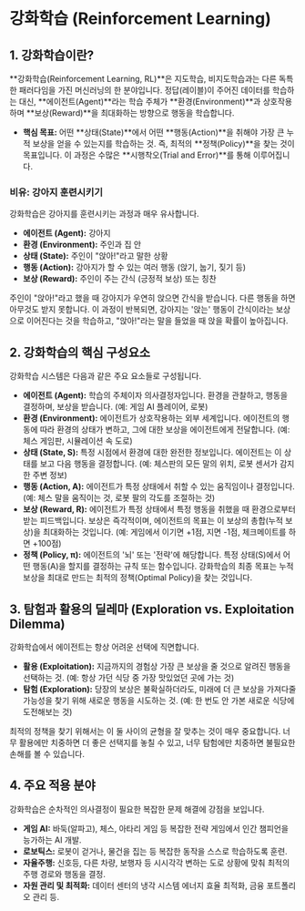 # 강화학습 (Reinforcement Learning)

## 1. 강화학습이란?

**강화학습(Reinforcement Learning, RL)**은 지도학습, 비지도학습과는 다른 독특한 패러다임을 가진 머신러닝의 한 분야입니다. 정답(레이블)이 주어진 데이터를 학습하는 대신, **에이전트(Agent)**라는 학습 주체가 **환경(Environment)**과 상호작용하며 **보상(Reward)**을 최대화하는 방향으로 행동을 학습합니다.

- **핵심 목표:** 어떤 **상태(State)**에서 어떤 **행동(Action)**을 취해야 가장 큰 누적 보상을 얻을 수 있는지를 학습하는 것. 즉, 최적의 **정책(Policy)**을 찾는 것이 목표입니다. 이 과정은 수많은 **시행착오(Trial and Error)**를 통해 이루어집니다.

### 비유: 강아지 훈련시키기
강화학습은 강아지를 훈련시키는 과정과 매우 유사합니다.
- **에이전트 (Agent):** 강아지
- **환경 (Environment):** 주인과 집 안
- **상태 (State):** 주인이 "앉아!"라고 말한 상황
- **행동 (Action):** 강아지가 할 수 있는 여러 행동 (앉기, 눕기, 짖기 등)
- **보상 (Reward):** 주인이 주는 간식 (긍정적 보상) 또는 칭찬

주인이 "앉아!"라고 했을 때 강아지가 우연히 앉으면 간식을 받습니다. 다른 행동을 하면 아무것도 받지 못합니다. 이 과정이 반복되면, 강아지는 '앉는' 행동이 간식이라는 보상으로 이어진다는 것을 학습하고, "앉아!"라는 말을 들었을 때 앉을 확률이 높아집니다.

## 2. 강화학습의 핵심 구성요소
강화학습 시스템은 다음과 같은 주요 요소들로 구성됩니다.

- **에이전트 (Agent):** 학습의 주체이자 의사결정자입니다. 환경을 관찰하고, 행동을 결정하며, 보상을 받습니다. (예: 게임 AI 플레이어, 로봇)
- **환경 (Environment):** 에이전트가 상호작용하는 외부 세계입니다. 에이전트의 행동에 따라 환경의 상태가 변하고, 그에 대한 보상을 에이전트에게 전달합니다. (예: 체스 게임판, 시뮬레이션 속 도로)
- **상태 (State, S):** 특정 시점에서 환경에 대한 완전한 정보입니다. 에이전트는 이 상태를 보고 다음 행동을 결정합니다. (예: 체스판의 모든 말의 위치, 로봇 센서가 감지한 주변 정보)
- **행동 (Action, A):** 에이전트가 특정 상태에서 취할 수 있는 움직임이나 결정입니다. (예: 체스 말을 움직이는 것, 로봇 팔의 각도를 조절하는 것)
- **보상 (Reward, R):** 에이전트가 특정 상태에서 특정 행동을 취했을 때 환경으로부터 받는 피드백입니다. 보상은 즉각적이며, 에이전트의 목표는 이 보상의 총합(누적 보상)을 최대화하는 것입니다. (예: 게임에서 이기면 +1점, 지면 -1점, 체크메이트를 하면 +100점)
- **정책 (Policy, π):** 에이전트의 '뇌' 또는 '전략'에 해당합니다. 특정 상태(S)에서 어떤 행동(A)을 할지를 결정하는 규칙 또는 함수입니다. 강화학습의 최종 목표는 누적 보상을 최대로 만드는 최적의 정책(Optimal Policy)을 찾는 것입니다.

## 3. 탐험과 활용의 딜레마 (Exploration vs. Exploitation Dilemma)
강화학습에서 에이전트는 항상 어려운 선택에 직면합니다.
- **활용 (Exploitation):** 지금까지의 경험상 가장 큰 보상을 줄 것으로 알려진 행동을 선택하는 것. (예: 항상 가던 식당 중 가장 맛있었던 곳에 가는 것)
- **탐험 (Exploration):** 당장의 보상은 불확실하더라도, 미래에 더 큰 보상을 가져다줄 가능성을 찾기 위해 새로운 행동을 시도하는 것. (예: 한 번도 안 가본 새로운 식당에 도전해보는 것)

최적의 정책을 찾기 위해서는 이 둘 사이의 균형을 잘 맞추는 것이 매우 중요합니다. 너무 활용에만 치중하면 더 좋은 선택지를 놓칠 수 있고, 너무 탐험에만 치중하면 불필요한 손해를 볼 수 있습니다.

## 4. 주요 적용 분야
강화학습은 순차적인 의사결정이 필요한 복잡한 문제 해결에 강점을 보입니다.
- **게임 AI:** 바둑(알파고), 체스, 아타리 게임 등 복잡한 전략 게임에서 인간 챔피언을 능가하는 AI 개발.
- **로보틱스:** 로봇이 걷거나, 물건을 집는 등 복잡한 동작을 스스로 학습하도록 훈련.
- **자율주행:** 신호등, 다른 차량, 보행자 등 시시각각 변하는 도로 상황에 맞춰 최적의 주행 경로와 행동을 결정.
- **자원 관리 및 최적화:** 데이터 센터의 냉각 시스템 에너지 효율 최적화, 금융 포트폴리오 관리 등.
